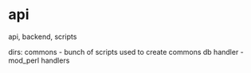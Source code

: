 # api
api, backend, scripts


dirs:
commons - bunch of scripts used to create commons db
handler - mod_perl handlers
